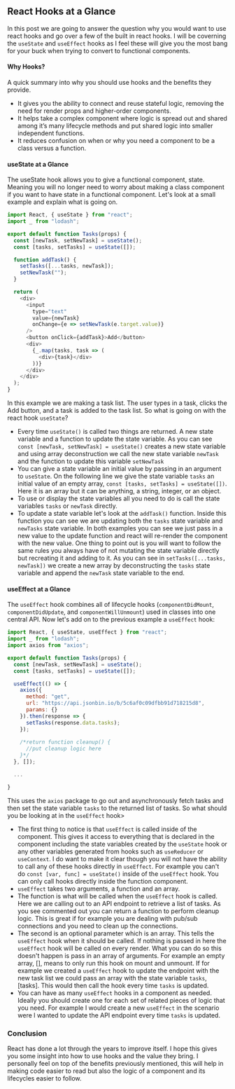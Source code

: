 ## React Hooks at a Glance

In this post we are going to answer the question why you would want to use react hooks and go over a few of the built in react hooks.  I will be coverning the `useState` and `useEffect` hooks as I feel these will give you the most bang for your buck when trying to convert to functional components.

#### Why Hooks? 

A quick summary into why you should use hooks and the benefits they provide.  
*  It gives you the ability to connect and reuse stateful logic, removing the need for render props and higher-order components.
*  It helps take a complex component where logic is spread out and shared among it’s many lifecycle methods and put shared logic into smaller independent functions. 
*  It reduces confusion on when or why you need a component to be a class versus a function.


#### useState at a Glance

The useState hook allows you to give a functional component, state. Meaning you will no longer need to worry about making a class component if you want to have state in a functional component.  Let's look at a small example and explain what is going on.

```javascript
import React, { useState } from "react";
import _ from "lodash";

export default function Tasks(props) {
  const [newTask, setNewTask] = useState();
  const [tasks, setTasks] = useState([]);

  function addTask() {
    setTasks([...tasks, newTask]);
    setNewTask("");
  }

  return (
    <div>
      <input
        type="text"
        value={newTask}
        onChange={e => setNewTask(e.target.value)}
      />
      <button onClick={addTask}>Add</button>
      <div>
        {_.map(tasks, task => (
          <div>{task}</div>
        ))}
      </div>
    </div>
  );
}
```

In this example we are making a task list. The user types in a task, clicks the Add button, and a task is added to the task list.  So what is going on with the react hook `useState`?

*  Every time `useState()` is called two things are returned.  A new state variable and a function to update the state variable.  As you can see `const [newTask, setNewTask] = useState()` creates a new state variable and using array deconstruction we call the new state variable `newTask` and the function to update this variable `setNewTask` 
*  You can give a state variable an initial value by passing in an argument to `useState`.  On the following line we give the state variable `tasks` an initial value of an empty array, `const [tasks, setTasks] = useState([])`.  Here it is an array but it can be anything, a string, integer, or an object.
*  To use or display the state variables all you need to do is call the state variables `tasks` or `newTask` directly.
*  To update a state variable let's look at the `addTask()` function.  Inside this function you can see we are updating both the `tasks` state variable and `newTasks` state variable.  In both examples you can see we just pass in a new value to the update function and react will re-render the component with the new value. One thing to point out is you will want to follow the same rules you always have of not mutating the state variable directly but recreating it and adding to it.  As you can see in `setTasks([...tasks, newTask])` we create a new array by deconstructing the `tasks` state variable and append the `newTask` state variable to the end.


#### useEffect at a Glance

The `useEffect` hook combines all of lifecycle hooks (`componentDidMount`, `componentDidUpdate`, and `componentWillUnmount`) used in classes into one central API. Now let's add on to the previous example a `useEffect` hook:

```javascript
import React, { useState, useEffect } from "react";
import _ from "lodash";
import axios from "axios";

export default function Tasks(props) {
  const [newTask, setNewTask] = useState();
  const [tasks, setTasks] = useState([]);

  useEffect(() => {
    axios({
      method: "get",
      url: "https://api.jsonbin.io/b/5c6af0c09dfbb91d718215d8",
      params: {}
    }).then(response => {
      setTasks(response.data.tasks);
    });
    
    /*return function cleanup() {
      //put cleanup logic here
    }*/
  }, []);

  ...

}
```
This uses the `axios` package to go out and asynchronously fetch tasks and then set the state variable `tasks` to the returned list of tasks.  So what should you be looking at in the `useEffect` hook>

*  The first thing to notice is that `useEffect` is called inside of the component.  This gives it access to everything that is declared in the component including the state variables created by the `useState` hook or any other variables generated from hooks such as `useReducer` or `useContext`. I do want to make it clear though you will not have the ability to call any of these hooks directly in `useEffect`.  For example you can't do `const [var, func] = useState()` inside of the `useEffect` hook.  You can only call hooks directly inside the function component.
*  `useEffect` takes two arguments, a function and an array. 
  *  The function is what will be called when the `useEffect` hook is called. Here we are calling out to an API endpoint to retrieve a list of tasks.  As you see commented out you can return a function to perform cleanup logic.  This is great if for example you are dealing with pub/sub connections and you need to clean up the connections. 
  *  The second is an optional parameter which is an array.  This tells the `useEffect` hook when it should be called.  If nothing is passed in here the `useEffect` hook will be called on every render.  What you can do so this doesn't happen is pass in an array of arguments.  For example an empty array, [], means to only run this hook on mount and unmount.  If for example we created a `useEffect` hook to update the endpoint with the new task list we could pass an array with the state variable `tasks`, [tasks].  This would then call the hook every time `tasks` is updated.
*  You can have as many `useEffect` hooks in a component as needed.  Ideally you should create one for each set of related pieces of logic that you need.  For example I would create a new `useEffect` in the scenario were I wanted to update the API endpoint every time `tasks` is updated.

### Conclusion
React has done a lot through the years to improve itself.  I hope this gives you some insight into how to use hooks and the value they bring.  I personally feel on top of the benefits previously mentioned, this will help in making code easier to read but also the logic of a component and its lifecycles easier to follow.



